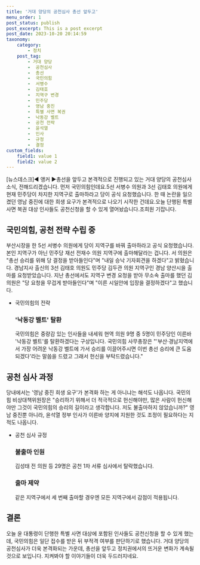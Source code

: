 ```yaml
---
title: '거대 양당의 공천심사 총선 앞두고'
menu_order: 1
post_status: publish
post_excerpt: This is a post excerpt
post_date: 2023-10-20 20:14:59
taxonomy:
    category:
        - 정치
    post_tag:
        - 거대 양당
        -  공천심사
        -  총선
        -  국민의힘
        -  서병수
        -  김태호
        -  지역구 변경
        -  민주당
        -  영남 중진
        -  특별 사면 복권
        -  낙동강 벨트
        -  공천 전략
        -  윤석열
        -  인사
        -  규정
        -  결정
custom_fields:
    field1: value 1
    field2: value 2
---
```



[뉴스데스크]◀ 앵커 ▶총선을 앞두고 본격적으로 진행되고 있는 거대 양당의 공천심사 소식, 전해드리겠습니다. 먼저 국민의힘인데요.5선 서병수 의원과 3선 김태호 의원에게 현재 민주당이 차지한 지역구로 출마하라고 당이 공식 요청했습니다. 한 때 논란을 일으켰던 영남 중진에 대한 희생 요구가 본격적으로 나오기 시작한 건데요.오늘 단행된 특별 사면 복권 대상 인사들도 공천신청을 할 수 있게 열어놨습니다.조희원 기잡니다.

## 국민의힘, 공천 전략 수립 중

부산시장을 한 5선 서병수 의원에게 당이 지역구를 바꿔 출마하라고 공식 요청했습니다. 본인 지역구가 아닌 민주당 재선 전재수 의원 지역구에 출마해달라는 겁니다. 서 의원은 "총선 승리를 위해 당 결정을 받아들인다"며 "내일 승낙 기자회견을 하겠다"고 밝혔습니다. 경남지사 출신의 3선 김태호 의원도 민주당 김두관 의원 지역구인 경남 양산시을 출마를 요청받았습니다. 지난 총선에서도 지역구 변경 요청을 받아 무소속 출마를 했던 김 의원은 "당 요청을 무겁게 받아들인다"며 "이른 시일안에 입장을 결정하겠다"고 했습니다.

- 국민의힘의 전략
    ### '낙동강 벨트' 탈환
    국민의힘은 중량감 있는 인사들을 내세워 현역 의원 9명 중 5명이 민주당인 이른바 '낙동강 벨트'를 탈환하겠다는 구상입니다. 국민의힘 사무총장은 "'부산·경남지역에서 가장 어려운 낙동강 벨트에 가서 승리를 이끌어주시면 이번 총선 승리에 큰 도움 되겠다'라는 말씀을 드렸고 그래서 헌신을 부탁드렸습니다."

## 공천 심사 과정

당내에서는 '영남 중진 희생 요구'가 본격화 하는 게 아니냐는 해석도 나옵니다. 국민의힘 비상대책위원장은 "승리하기 위해서 더 적극적으로 헌신해야만, 많은 사람이 헌신해야만 그것이 국민의힘의 승리의 길이라고 생각합니다. 저도 불출마하지 않았습니까?" 영남 중진뿐 아니라, 윤석열 정부 인사가 이른바 양지에 지원한 것도 조정이 필요하다는 지적도 나옵니다.

- 공천 심사 규정
    ### 불출마 인원
    김성태 전 의원 등 29명은 공천 1차 서류 심사에서 탈락했습니다.
  
    ### 출마 제약
    같은 지역구에서 세 번째 출마할 경우엔 모든 지역구에서 감점이 적용됩니다.

## 결론

오늘 윤 대통령이 단행한 특별 사면 대상에 포함된 인사들도 공천신청을 할 수 있게 했는데, 국민의힘은 일단 접수를 받은 뒤 부적격 여부를 판단하기로 했습니다. 거대 양당의 공천심사가 더욱 본격화되는 가운데, 총선을 앞두고 정치권에서의 뜨거운 변화가 계속될 것으로 보입니다. 지켜봐야 할 이야기들이 더욱 두드러지네요.
